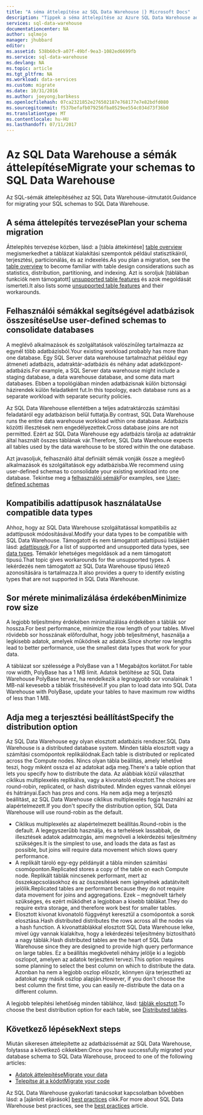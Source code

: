 ```yaml
---
title: "A séma áttelepítése az SQL Data Warehouse |} Microsoft Docs"
description: "Tippek a séma áttelepítése az Azure SQL Data Warehouse adattárházzal történő, megoldások."
services: sql-data-warehouse
documentationcenter: NA
author: sqlmojo
manager: jhubbard
editor: 
ms.assetid: 538b60c9-a07f-49bf-9ea3-1082ed6699fb
ms.service: sql-data-warehouse
ms.devlang: NA
ms.topic: article
ms.tgt_pltfrm: NA
ms.workload: data-services
ms.custom: migrate
ms.date: 10/31/2016
ms.author: joeyong;barbkess
ms.openlocfilehash: 07ca2321852e276502187e768177e7e82bdfd080
ms.sourcegitcommit: f537befafb079256fba0529ee554c034d73f36b0
ms.translationtype: MT
ms.contentlocale: hu-HU
ms.lasthandoff: 07/11/2017
---
```

# <a name="migrate-your-schemas-to-sql-data-warehouse"></a><span data-ttu-id="c083d-103">Az SQL Data Warehouse a sémák áttelepítése</span><span class="sxs-lookup"><span data-stu-id="c083d-103">Migrate your schemas to SQL Data Warehouse</span></span>
<span data-ttu-id="c083d-104">Az SQL-sémák áttelepítéséhez az SQL Data Warehouse-útmutatót.</span><span class="sxs-lookup"><span data-stu-id="c083d-104">Guidance for migrating your SQL schemas to SQL Data Warehouse.</span></span> 

## <a name="plan-your-schema-migration"></a><span data-ttu-id="c083d-105">A séma áttelepítés tervezése</span><span class="sxs-lookup"><span data-stu-id="c083d-105">Plan your schema migration</span></span>

<span data-ttu-id="c083d-106">Áttelepítés tervezése közben, lásd: a [tábla áttekintése] [ table overview] megismerkedhet a táblázat kialakítási szempontok például statisztikáiról, terjesztési, particionálás, és az indexelés.</span><span class="sxs-lookup"><span data-stu-id="c083d-106">As you plan a migration, see the [table overview][table overview] to become familiar with table design considerations such as statistics, distribution, partitioning, and indexing.</span></span>  <span data-ttu-id="c083d-107">Azt is soroljuk [táblában funkciók nem támogatott] [ unsupported table features] és azok megoldását ismerteti.</span><span class="sxs-lookup"><span data-stu-id="c083d-107">It also lists some [unsupported table features][unsupported table features] and their workarounds.</span></span>

## <a name="use-user-defined-schemas-to-consolidate-databases"></a><span data-ttu-id="c083d-108">Felhasználói sémákkal segítségével adatbázisok összesítése</span><span class="sxs-lookup"><span data-stu-id="c083d-108">Use user-defined schemas to consolidate databases</span></span>

<span data-ttu-id="c083d-109">A meglévő alkalmazások és szolgáltatások valószínűleg tartalmazza az egynél több adatbázisból.</span><span class="sxs-lookup"><span data-stu-id="c083d-109">Your existing workload probably has more than one database.</span></span> <span data-ttu-id="c083d-110">Egy SQL Server data warehouse tartalmazhat például egy átmeneti adatbázis, adatraktár-adatbázis és néhány adat adatközpont-adatbázis.</span><span class="sxs-lookup"><span data-stu-id="c083d-110">For example, a SQL Server data warehouse might include a staging database, a data warehouse database, and some data mart databases.</span></span> <span data-ttu-id="c083d-111">Ebben a topológiában minden adatbázisnak külön biztonsági házirendek külön feladatként fut.</span><span class="sxs-lookup"><span data-stu-id="c083d-111">In this topology, each database runs as a separate workload with separate security policies.</span></span>

<span data-ttu-id="c083d-112">Az SQL Data Warehouse ellentétben a teljes adatraktározás számítási feladatáról egy adatbázison belül futtatja.</span><span class="sxs-lookup"><span data-stu-id="c083d-112">By contrast, SQL Data Warehouse runs the entire data warehouse workload within one database.</span></span> <span data-ttu-id="c083d-113">Adatbázis közötti illesztések nem engedélyezettek.</span><span class="sxs-lookup"><span data-stu-id="c083d-113">Cross database joins are not permitted.</span></span> <span data-ttu-id="c083d-114">Ezért az SQL Data Warehouse egy adatbázis tárolja az adatraktár által használt összes táblának vár.</span><span class="sxs-lookup"><span data-stu-id="c083d-114">Therefore, SQL Data Warehouse expects all tables used by the data warehouse to be stored within the one database.</span></span>

<span data-ttu-id="c083d-115">Azt javasoljuk, felhasználó által definiált sémák vonják össze a meglévő alkalmazások és szolgáltatások egy adatbázisba.</span><span class="sxs-lookup"><span data-stu-id="c083d-115">We recommend using user-defined schemas to consolidate your existing workload into one database.</span></span> <span data-ttu-id="c083d-116">Tekintse meg a [felhasználói sémák](sql-data-warehouse-develop-user-defined-schemas.md)</span><span class="sxs-lookup"><span data-stu-id="c083d-116">For examples, see [User-defined schemas](sql-data-warehouse-develop-user-defined-schemas.md)</span></span>

## <a name="use-compatible-data-types"></a><span data-ttu-id="c083d-117">Kompatibilis adattípusok használata</span><span class="sxs-lookup"><span data-stu-id="c083d-117">Use compatible data types</span></span>
<span data-ttu-id="c083d-118">Ahhoz, hogy az SQL Data Warehouse szolgáltatással kompatibilis az adattípusok módosításával.</span><span class="sxs-lookup"><span data-stu-id="c083d-118">Modify your data types to be compatible with SQL Data Warehouse.</span></span> <span data-ttu-id="c083d-119">Támogatott és nem támogatott adattípusú listájáért lásd: [adattípusok][data types].</span><span class="sxs-lookup"><span data-stu-id="c083d-119">For a list of supported and unsupported data types, see [data types][data types].</span></span> <span data-ttu-id="c083d-120">Témakör lehetséges megoldások ad a nem támogatott típusú.</span><span class="sxs-lookup"><span data-stu-id="c083d-120">That topic gives workarounds for the unsupported types.</span></span> <span data-ttu-id="c083d-121">A lekérdezés nem támogatott az SQL Data Warehouse típusú létező azonosítására is tartalmazza.</span><span class="sxs-lookup"><span data-stu-id="c083d-121">It also provides a query to identify existing types that are not supported in SQL Data Warehouse.</span></span>

## <a name="minimize-row-size"></a><span data-ttu-id="c083d-122">Sor mérete minimalizálása érdekében</span><span class="sxs-lookup"><span data-stu-id="c083d-122">Minimize row size</span></span>
<span data-ttu-id="c083d-123">A legjobb teljesítmény érdekében minimalizálása érdekében a táblák sor hossza.</span><span class="sxs-lookup"><span data-stu-id="c083d-123">For best performance, minimize the row length of your tables.</span></span> <span data-ttu-id="c083d-124">Mivel rövidebb sor hosszának előfordulhat, hogy jobb teljesítményt, használja a legkisebb adatok, amelyek működnek az adatok.</span><span class="sxs-lookup"><span data-stu-id="c083d-124">Since shorter row lengths lead to better performance, use the smallest data types that work for your data.</span></span> 

<span data-ttu-id="c083d-125">A táblázat sor szélessége a PolyBase van a 1 Megabájtos korlátot.</span><span class="sxs-lookup"><span data-stu-id="c083d-125">For table row width, PolyBase has a 1 MB limit.</span></span>  <span data-ttu-id="c083d-126">Adatok betöltése az SQL Data Warehouse PolyBase tervez, ha rendelkezik a legnagyobb sor vonalainak 1 MB-nál kevesebb a táblák frissítésével.</span><span class="sxs-lookup"><span data-stu-id="c083d-126">If you plan to load data into SQL Data Warehouse with PolyBase, update your tables to have maximum row widths of less than 1 MB.</span></span> 

<!--
- For example, this table uses variable length data but the largest possible size of the row is still less than 1 MB. PolyBase will load data into this table.

- This table uses variable length data and the defined row width is less than one MB. When loading rows, PolyBase allocates the full length of the variable-length data. The full length of this row is greater than one MB.  PolyBase will not load data into this table.  

-->

## <a name="specify-the-distribution-option"></a><span data-ttu-id="c083d-127">Adja meg a terjesztési beállítást</span><span class="sxs-lookup"><span data-stu-id="c083d-127">Specify the distribution option</span></span>
<span data-ttu-id="c083d-128">Az SQL Data Warehouse egy olyan elosztott adatbázis rendszer.</span><span class="sxs-lookup"><span data-stu-id="c083d-128">SQL Data Warehouse is a distributed database system.</span></span> <span data-ttu-id="c083d-129">Minden tábla elosztott vagy a számítási csomópontok replikálódnak.</span><span class="sxs-lookup"><span data-stu-id="c083d-129">Each table is distributed or replicated across the Compute nodes.</span></span> <span data-ttu-id="c083d-130">Nincs olyan tábla beállítás, amely lehetővé teszi, hogy miként ossza el az adatokat adja meg.</span><span class="sxs-lookup"><span data-stu-id="c083d-130">There's a table option that lets you specify how to distribute the data.</span></span> <span data-ttu-id="c083d-131">Az alábbiak közül választhat ciklikus multiplexelés replikálva, vagy a kivonatoló elosztott.</span><span class="sxs-lookup"><span data-stu-id="c083d-131">The choices are  round-robin, replicated, or hash distributed.</span></span> <span data-ttu-id="c083d-132">Minden egyes vannak előnyei és hátrányai.</span><span class="sxs-lookup"><span data-stu-id="c083d-132">Each has pros and cons.</span></span> <span data-ttu-id="c083d-133">Ha nem adja meg a terjesztő beállítást, az SQL Data Warehouse ciklikus multiplexelés fogja használni az alapértelmezett.</span><span class="sxs-lookup"><span data-stu-id="c083d-133">If you don't specify the distribution option, SQL Data Warehouse will use round-robin as the default.</span></span>

- <span data-ttu-id="c083d-134">Ciklikus multiplexelés az alapértelmezett beállítás.</span><span class="sxs-lookup"><span data-stu-id="c083d-134">Round-robin is the default.</span></span> <span data-ttu-id="c083d-135">A legegyszerűbb használja, és a terhelések lassabbak, de illesztések adatok adatmozgás, ami megnöveli a lekérdezési teljesítmény szükséges.</span><span class="sxs-lookup"><span data-stu-id="c083d-135">It is the simplest to use, and loads the data as fast as possible, but joins will require data movement which slows query performance.</span></span>
- <span data-ttu-id="c083d-136">A replikált tároló egy-egy példányát a tábla minden számítási csomóponton.</span><span class="sxs-lookup"><span data-stu-id="c083d-136">Replicated stores a copy of the table on each Compute node.</span></span> <span data-ttu-id="c083d-137">Replikált táblák nincsenek performant, mert az összekapcsolásokhoz és az összesítések nem igényelnek adatátvitelt jelölik.</span><span class="sxs-lookup"><span data-stu-id="c083d-137">Replicated tables are performant because they do not require data movement for joins and aggregations.</span></span> <span data-ttu-id="c083d-138">Ezek – megnövelt tárhely szükséges, és ezért működhet a legjobban a kisebb táblákat.</span><span class="sxs-lookup"><span data-stu-id="c083d-138">They do require extra storage, and therefore work best for smaller tables.</span></span>
- <span data-ttu-id="c083d-139">Elosztott kivonat kivonatoló függvényt keresztül a csomópontok a sorok elosztása.</span><span class="sxs-lookup"><span data-stu-id="c083d-139">Hash distributed distributes the rows across all the nodes via a hash function.</span></span> <span data-ttu-id="c083d-140">A kivonattáblákkal elosztott SQL Data Warehouse lelke, mivel úgy vannak kialakítva, hogy a lekérdezési teljesítmény biztosítható a nagy táblák.</span><span class="sxs-lookup"><span data-stu-id="c083d-140">Hash distributed tables are the heart of SQL Data Warehouse since they are designed to provide high query performance on large tables.</span></span> <span data-ttu-id="c083d-141">Ez a beállítás megköveteli néhány jelölje ki a legjobb oszlopot, amelyen az adatok terjeszteni tervezi.</span><span class="sxs-lookup"><span data-stu-id="c083d-141">This option requires some planning to select the best column on which to distribute the data.</span></span> <span data-ttu-id="c083d-142">Azonban ha nem a legjobb oszlop először, könnyen újra terjesztheti az adatokat egy másik oszlop alapján.</span><span class="sxs-lookup"><span data-stu-id="c083d-142">However, if you don't choose the best column the first time, you can easily re-distribute the data on a different column.</span></span> 

<span data-ttu-id="c083d-143">A legjobb telepítési lehetőség minden táblához, lásd: [táblák elosztott](sql-data-warehouse-tables-distribute.md).</span><span class="sxs-lookup"><span data-stu-id="c083d-143">To choose the best distribution option for each table, see [Distributed tables](sql-data-warehouse-tables-distribute.md).</span></span>


## <a name="next-steps"></a><span data-ttu-id="c083d-144">Következő lépések</span><span class="sxs-lookup"><span data-stu-id="c083d-144">Next steps</span></span>
<span data-ttu-id="c083d-145">Miután sikeresen áttelepítette az adatbázissémát az SQL Data Warehouse, folytassa a következő cikkekben:</span><span class="sxs-lookup"><span data-stu-id="c083d-145">Once you have successfully migrated your database schema to SQL Data Warehouse, proceed to one of the following articles:</span></span>

* <span data-ttu-id="c083d-146">[Adatok áttelepítése][Migrate your data]</span><span class="sxs-lookup"><span data-stu-id="c083d-146">[Migrate your data][Migrate your data]</span></span>
* <span data-ttu-id="c083d-147">[Telepítse át a kódot][Migrate your code]</span><span class="sxs-lookup"><span data-stu-id="c083d-147">[Migrate your code][Migrate your code]</span></span>

<span data-ttu-id="c083d-148">Az SQL Data Warehouse gyakorlati tanácsokat kapcsolatban bővebben lásd: a [ajánlott eljárások] [ best practices] cikk.</span><span class="sxs-lookup"><span data-stu-id="c083d-148">For more about SQL Data Warehouse best practices, see the [best practices][best practices] article.</span></span>

<!--Image references-->

<!--Article references-->
[Migrate your code]: ./sql-data-warehouse-migrate-code.md
[Migrate your data]: ./sql-data-warehouse-migrate-data.md
[best practices]: ./sql-data-warehouse-best-practices.md
[table overview]: ./sql-data-warehouse-tables-overview.md
[unsupported table features]: ./sql-data-warehouse-tables-overview.md#unsupported-table-features
[data types]: ./sql-data-warehouse-tables-data-types.md
[unsupported data types]: ./sql-data-warehouse-tables-data-types.md#unsupported-data-types

<!--MSDN references-->


<!--Other Web references-->
